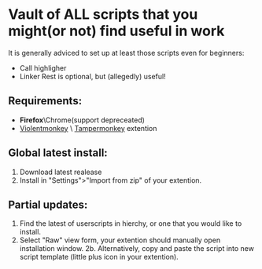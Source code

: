 # Vault of ALL scripts that you might(or not) find useful in work
It is generally adviced to set up at least those scripts even for beginners:
 - Call highligher
 - Linker
Rest is optional, but (allegedly) useful!


## Requirements:
- **Firefox**\Chrome(support depreceated)
- [Violentmonkey](https://violentmonkey.github.io/) \ [Tampermonkey](https://www.tampermonkey.net/) extention

## Global latest install:
1. Download latest realease
2. Install in "Settings">"Import from zip" of your extention.

## Partial updates:
1. Find the latest of userscripts in hierchy, or one that you would like to install.
2. Select "Raw" view form, your extention should manually open installation window.
2b. Alternatively, copy and paste the script into new script template (little plus icon in your extention).
   
